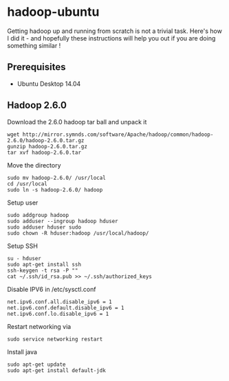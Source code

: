 # hadoop-ubuntu

Getting hadoop up and running from scratch is not a trivial task.  Here's how I did it - and hopefully these instructions will help you out if you are doing something similar !

## Prerequisites

* Ubuntu Desktop 14.04

## Hadoop 2.6.0

Download the 2.6.0 hadoop tar ball and unpack it

```
wget http://mirror.symnds.com/software/Apache/hadoop/common/hadoop-2.6.0/hadoop-2.6.0.tar.gz
gunzip hadoop-2.6.0.tar.gz
tar xvf hadoop-2.6.0.tar
```

Move the directory

```
sudo mv hadoop-2.6.0/ /usr/local
cd /usr/local
sudo ln -s hadoop-2.6.0/ hadoop
```

Setup user

```
sudo addgroup hadoop
sudo adduser --ingroup hadoop hduser
sudo adduser hduser sudo
sudo chown -R hduser:hadoop /usr/local/hadoop/
```

Setup SSH

```
su - hduser
sudo apt-get install ssh
ssh-keygen -t rsa -P ""
cat ~/.ssh/id_rsa.pub >> ~/.ssh/authorized_keys
```

Disable IPV6 in /etc/sysctl.conf 
```
net.ipv6.conf.all.disable_ipv6 = 1
net.ipv6.conf.default.disable_ipv6 = 1
net.ipv6.conf.lo.disable_ipv6 = 1
```
Restart networking via
```
sudo service networking restart 
```
Install java
```
sudo apt-get update
sudo apt-get install default-jdk
```
